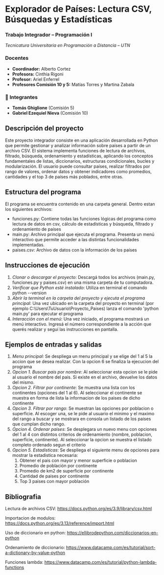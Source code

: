# **Explorador de Países: Lectura CSV, Búsquedas y Estadísticas**

### **Trabajo Integrador – Programación I**  
_Tecnicatura Universitaria en Programación a Distancia – UTN_

### **Docentes**
- **Coordinador:** Alberto Cortez  
- **Profesora:** Cinthia Rigoni  
- **Profesor:** Ariel Enferrel  
- **Profesores Comisión 10 y 5:** Matías Torres y Martina Zabala  

### 👥 **Integrantes**
- **Tomás Ghiglione** (Comisión 5)  
- **Gabriel Ezequiel Nieva** (Comisión 10)

## **Descripción del proyecto**

Este proyecto integrador consiste en una aplicación desarrollada en Python que permite gestionar y analizar información sobre países a partir de un archivo CSV.
El sistema implementa funciones de lectura de archivos, filtrado, búsqueda, ordenamiento y estadísticas, aplicando los conceptos fundamentales de listas, diccionarios, estructuras condicionales, bucles y modularización.
El usuario puede consultar países, realizar filtrados por rango de valores, ordenar datos y obtener indicadores como promedios, cantidades y el top 3 de países más poblados, entre otras.

## **Estructura del programa**

El programa se encuentra contenido en una carpeta general. Dentro estan los siguientes archivos:
- funciones.py: Contiene todas las funciones lógicas del programa como lectura de datos en csv, cálculo de estadísticas y búsqueda, filtrado y ordenamiento de países
- main.py: Archivo principal que ejecuta el programa. Presenta un menú interactivo que permite acceder a las distintas funcionalidades implementadas.
- paises.csv: Archivo de datos con la información de los países


## **Instrucciones de ejecución**

1) _Clonar o descargar el proyecto_: Descargá todos los archivos (main.py, funciones.py y paises.csv) en una misma carpeta de tu computadora.
2) _Verificar que Python esté instalado_: Utiliza en terminal el comando python --version
3) _Abrir la terminal en la carpeta del proyecto y ejecuta el programa principal_: Una vez ubicado en la carpeta del proyecto en terminal (por ejemplo C:\Users\TuUsuario\Proyecto_Paises) lanza el comando 'python main.py' para ejecutar el programa
4) _Interacción con el menú_: Una vez iniciado, el programa mostrará un menú interactivo. Ingresá el número correspondiente a la acción que querés realizar y seguí las instrucciones en pantalla.

## **Ejemplos de entradas y salidas**

1) _Menu principal:_
Se despliega un menu principal y se elige del 1 al 5 la accion que se desea realizar. Con la opcion 6 se finaliza la ejecucion del programa
2) _Opcion 1. Buscar país por nombre_:
Al seleccionar esta opcion se le pide al usuario el nombre del pais. Si existe en el archivo, devuelve los datos del mismo.
3) _Opcion 2. Filtrar por continente_:
Se muestra una lista con los continentes (opciones del 1 al 6). Al seleccionar el continente se muestra en forma de lista la informacion de los paises de dicho continente
4) _Opcion 3. Filtrar por rango_:
Se muestran las opciones por poblacion o superficie. Al escoger una, se le pide al usuario el minimo y el maximo del rango a buscar y se mostrara en consola un listado de los paises que cumplan dicho rango.
5) _Opcion 4. Ordenar paises_:
Se desplegara un nuevo menu con opciones del 1 al 4 con distintos criterios de ordenamiento (nombre, poblacion, superficie, continente). Al seleccionar la opcion se muestra el listado completo ordenado segun el criterio
6) _Opcion 5. Estadisticas_: 
Se despliega el siguiente menu de opciones para mostrar la estadistica necesaria:
    1. Obtener el pais con mayor y menor superficie o poblacion
    2. Promedio de población por continente
    3. Promedio de km2 de superficie por continente
    4. Cantidad de paises por continente
    5. Top 3 paises con mayor población

## **Bibliografia**

Lectura de archivos CSV:
https://docs.python.org/es/3.9/library/csv.html 

Importacion de modulos:
https://docs.python.org/es/3.13/reference/import.html

Uso de diccionario en python:
https://ellibrodepython.com/diccionarios-en-python

Ordenamiento de diccionario:
https://www.datacamp.com/es/tutorial/sort-a-dictionary-by-value-python

Funciones lambda:
https://www.datacamp.com/es/tutorial/python-lambda-functions